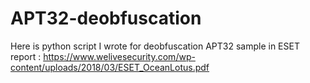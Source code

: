 # APT32-deobfuscation
Here is python script I wrote for deobfuscation APT32 sample in ESET report : https://www.welivesecurity.com/wp-content/uploads/2018/03/ESET_OceanLotus.pdf

